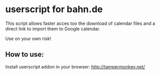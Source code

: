 # userscript for bahn.de

This script allows faster acces too the download of calendar files and a direct link to import them to Google calendar.

Use on your own risk!

## How to use:

Install userscript addon in your browser: http://tampermonkey.net/
